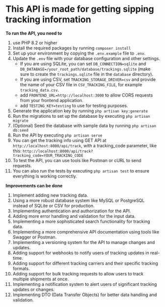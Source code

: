 # This API is made for getting sipping tracking information

**To run the API, you need to**
1. use PHP 8.2 or higher
2. Install the required packages by running `composer install`
3. Set up your environment by copying the `.env.example` file to `.env`.
4. Update the `.env` file with your database configuration and other settings.
   - If you are using SQLite, you can set `DB_CONNECTION=sqlite` and `DB_DATABASE=/your_root_path/database/trackings.sqlite` (make sure to create the `trackings.sqlite` file in the `database` directory).
   - If you are using CSV, set `TRACKING_STORAGE_DRIVER=csv` and provide the name of your CSV file in `CSV_TRACKING_FILE`, for example `tracking_data.csv`.
   - add `FRONTEND_URL=http://localhost:3000` to allow CORS requests from your frontend application.
   - add `TESTING_KEY=testing` to use for testing purposes.
5. Generate the application key by running `php artisan key:generate`
6. Run the migrations to set up the database by executing `php artisan migrate`
7. (Optional) Seed the database with sample data by running `php artisan db:seed`
8. Run the API by executing `php artisan serve`
9. You can get the tracking info using GET API at `http://localhost:8000/api/track`, with a tracking_code parameter, like this: `http://localhost:8000/api/track?tracking_code=YOUR_TRACKING_CODE`
10. To test the API, you can use tools like Postman or cURL to send requests.
11. You can also run the tests by executing `php artisan test` to ensure everything is working correctly.

**Improvements can be done**
1. Implement adding new tracking data.
2. Using a more robust database system like MySQL or PostgreSQL instead of SQLite or CSV for production.
3. Implementing authentication and authorization for the API.
4. Adding more error handling and validation for the input data.
5. Implementing a more sophisticated search functionality for tracking data.
6. Implementing a more comprehensive API documentation using tools like Swagger or Postman.
7. Implementing a versioning system for the API to manage changes and updates.
8. Adding support for webhooks to notify users of tracking updates in real-time.
9. Adding support for different tracking carriers and their specific tracking formats.
10. Adding support for bulk tracking requests to allow users to track multiple shipments at once.
11. Implementing a notification system to alert users of significant tracking updates or changes.
12. Implementing DTO (Data Transfer Objects) for better data handling and validation.



